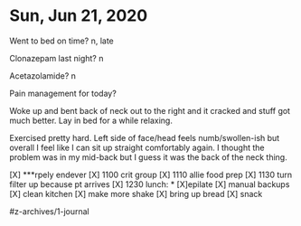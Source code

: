 # Sun, Jun 21, 2020
Went to bed on time?  n, late

Clonazepam last night? n

Acetazolamide? n

Pain management for today? 

Woke up and bent back of neck out to the right and it cracked and stuff got much better. Lay in bed for a while relaxing.

Exercised pretty hard. Left side of face/head feels numb/swollen-ish but overall I feel like I can sit up straight comfortably again. I thought the problem was in my mid-back but I guess it was the back of the neck thing. 

[X] ***rpely endever
[X] 1100 crit group
[X] 1110 allie food prep
[X] 1130 turn filter up because pt arrives
[X] 1230 lunch: *
[X]epilate
[X] manual backups
[X] clean kitchen
[X] make more shake
[X] bring up bread
[X] snack

#z-archives/1-journal